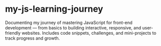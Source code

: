 # my-js-learning-journey
Documenting my journey of mastering JavaScript for front-end development — from basics to building interactive, responsive, and user-friendly websites. Includes code snippets, challenges, and mini-projects to track progress and growth.
